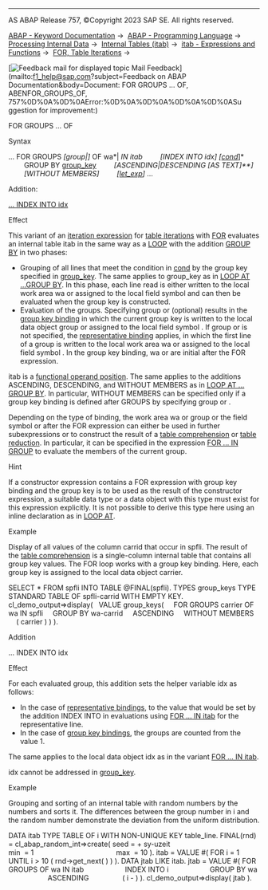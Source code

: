   

* * *

AS ABAP Release 757, ©Copyright 2023 SAP SE. All rights reserved.

[ABAP - Keyword Documentation](javascript:call_link\('abenabap.htm'\)) →  [ABAP - Programming Language](javascript:call_link\('abenabap_reference.htm'\)) →  [Processing Internal Data](javascript:call_link\('abenabap_data_working.htm'\)) →  [Internal Tables (itab)](javascript:call_link\('abenitab.htm'\)) →  [itab - Expressions and Functions](javascript:call_link\('abentable_processing_expr_func.htm'\)) →  [FOR, Table Iterations](javascript:call_link\('abenfor_itab.htm'\)) → 

 [![](Mail.gif?object=Mail.gif&sap-language=EN "Feedback mail for displayed topic") Mail Feedback](mailto:f1_help@sap.com?subject=Feedback on ABAP Documentation&body=Document: FOR GROUPS ... OF, ABENFOR_GROUPS_OF, 757%0D%0A%0D%0AError:%0D%0A%0D%0A%0D%0A%0D%0ASu
ggestion for improvement:)

FOR GROUPS ... OF

Syntax

... FOR GROUPS *\[*group*|*<group>*\]* OF wa*|*<fs> IN itab
        *\[*INDEX INTO idx*\]* *\[*[cond](javascript:call_link\('abenfor_cond.htm'\))*\]*
        GROUP BY [group\_key](javascript:call_link\('abaploop_at_itab_group_by_key.htm'\))
        *\[*ASCENDING*|*DESCENDING *\[*AS TEXT*\]**\]*
        *\[*WITHOUT MEMBERS*\]*
        *\[*[let\_exp](javascript:call_link\('abaplet.htm'\))*\]* ...

Addition:

[... INDEX INTO idx](#!ABAP_ONE_ADD@1@)

Effect

This variant of an [iteration expression](javascript:call_link\('abeniteration_expression_glosry.htm'\) "Glossary Entry") for [table iterations](javascript:call_link\('abentable_iteration_glosry.htm'\) "Glossary Entry") with [FOR](javascript:call_link\('abenfor_itab.htm'\)) evaluates an internal table itab in the same way as a [LOOP](javascript:call_link\('abaploop_at_itab_variants.htm'\)) with the addition [GROUP BY](javascript:call_link\('abaploop_at_itab_group_by.htm'\)) in two phases:

-   Grouping of all lines that meet the condition in [cond](javascript:call_link\('abenfor_cond.htm'\)) by the group key specified in [group\_key](javascript:call_link\('abaploop_at_itab_group_by_key.htm'\)). The same applies to group\_key as in [LOOP AT ...GROUP BY](javascript:call_link\('abaploop_at_itab_group_by.htm'\)). In this phase, each line read is either written to the local work area wa or assigned to the local field symbol <fs> and can then be evaluated when the group key is constructed.
-   Evaluation of the groups. Specifying group or <group> (optional) results in the [group key binding](javascript:call_link\('abaploop_at_itab_group_by_binding.htm'\)) in which the current group key is written to the local data object group or assigned to the local field symbol <group>. If group or <group> is not specified, the [representative binding](javascript:call_link\('abaploop_at_itab_group_by_binding.htm'\)) applies, in which the first line of a group is written to the local work area wa or assigned to the local field symbol <fs>. In the group key binding, wa or <fs> are initial after the FOR expression.

itab is a [functional operand position](javascript:call_link\('abenfunctional_position_glosry.htm'\) "Glossary Entry"). The same applies to the additions ASCENDING, DESCENDING, and WITHOUT MEMBERS as in [LOOP AT ... GROUP BY](javascript:call_link\('abaploop_at_itab_group_by.htm'\)). In particular, WITHOUT MEMBERS can be specified only if a group key binding is defined after GROUPS by specifying group or <group>.

Depending on the type of binding, the work area wa or group or the field symbol <fs> or <group> after the FOR expression can either be used in further subexpressions or to construct the result of a [table comprehension](javascript:call_link\('abentable_comprehension_glosry.htm'\) "Glossary Entry") or [table reduction](javascript:call_link\('abentable_reduction_glosry.htm'\) "Glossary Entry"). In particular, it can be specified in the expression [FOR ... IN GROUP](javascript:call_link\('abenfor_in_group.htm'\)) to evaluate the members of the current group.

Hint

If a constructor expression contains a FOR expression with group key binding and the group key is to be used as the result of the constructor expression, a suitable data type or a data object with this type must exist for this expression explicitly. It is not possible to derive this type here using an inline declaration as in [LOOP AT](javascript:call_link\('abaploop_at_itab_group_by.htm'\)).

Example

Display of all values of the column carrid that occur in spfli. The result of the [table comprehension](javascript:call_link\('abentable_comprehension_glosry.htm'\) "Glossary Entry") is a single-column internal table that contains all group key values. The FOR loop works with a group key binding. Here, each group key is assigned to the local data object carrier.

SELECT \* FROM spfli INTO TABLE @FINAL(spfli).
TYPES group\_keys TYPE STANDARD TABLE OF spfli-carrid WITH EMPTY KEY.
cl\_demo\_output=>display(
  VALUE group\_keys(
    FOR GROUPS carrier OF wa IN spfli
    GROUP BY wa-carrid
    ASCENDING
    WITHOUT MEMBERS
    ( carrier ) ) ).

Addition   

... INDEX INTO idx

Effect

For each evaluated group, this addition sets the helper variable idx as follows:

-   In the case of [representative bindings](javascript:call_link\('abaploop_at_itab_group_by_binding.htm'\)), to the value that would be set by the addition INDEX INTO in evaluations using [FOR ... IN itab](javascript:call_link\('abenfor_in_itab.htm'\)) for the representative line.
-   In the case of [group key bindings](javascript:call_link\('abaploop_at_itab_group_by_binding.htm'\)), the groups are counted from the value 1.

The same applies to the local data object idx as in the variant [FOR ... IN itab](javascript:call_link\('abenfor_in_itab.htm'\)).

idx cannot be addressed in [group\_key](javascript:call_link\('abaploop_at_itab_group_by_key.htm'\)).

Example

Grouping and sorting of an internal table with random numbers by the numbers and sorts it. The differences between the group number in i and the random number demonstrate the deviation from the uniform distribution.

DATA itab TYPE TABLE OF i WITH NON-UNIQUE KEY table\_line.
FINAL(rnd) = cl\_abap\_random\_int=>create( seed = + sy-uzeit
                                         min  = 1
                                         max  = 10 ).
itab = VALUE #( FOR i = 1 UNTIL i > 10 ( rnd->get\_next( ) ) ).
DATA jtab LIKE itab.
jtab = VALUE #( FOR GROUPS <fs> OF wa IN itab
                    INDEX INTO i
                    GROUP BY wa
                    ASCENDING
                ( i - <fs> ) ).
cl\_demo\_output=>display( jtab ).